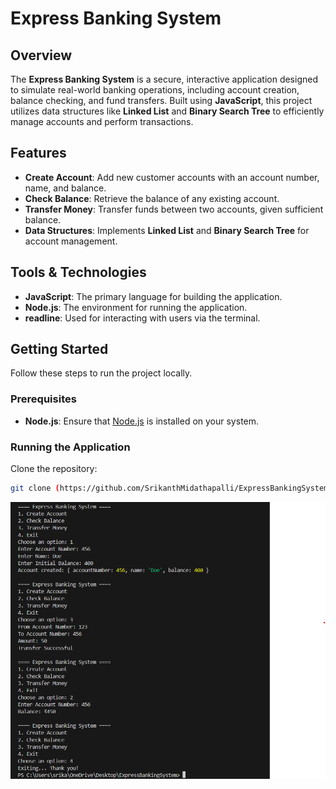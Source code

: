 # Express Banking System

## Overview

The **Express Banking System** is a secure, interactive application designed to simulate real-world banking operations, including account creation, balance checking, and fund transfers. Built using **JavaScript**, this project utilizes data structures like **Linked List** and **Binary Search Tree** to efficiently manage accounts and perform transactions.

## Features

- **Create Account**: Add new customer accounts with an account number, name, and balance.
- **Check Balance**: Retrieve the balance of any existing account.
- **Transfer Money**: Transfer funds between two accounts, given sufficient balance.
- **Data Structures**: Implements **Linked List** and **Binary Search Tree** for account management.

## Tools & Technologies

- **JavaScript**: The primary language for building the application.
- **Node.js**: The environment for running the application.
- **readline**: Used for interacting with users via the terminal.


## Getting Started

Follow these steps to run the project locally.

### Prerequisites

- **Node.js**: Ensure that [Node.js](https://nodejs.org/) is installed on your system.

### Running the Application

Clone the repository:
   ```bash
   git clone (https://github.com/SrikanthMidathapalli/ExpressBankingSystem.git)
```
   
![Output Screen](images/output.png)


